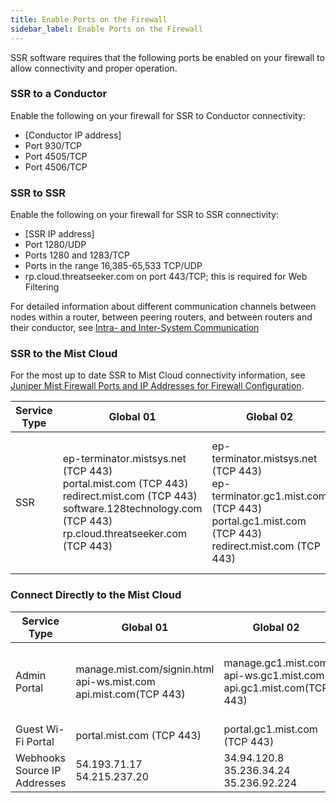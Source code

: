 ```yaml
---
title: Enable Ports on the Firewall
sidebar_label: Enable Ports on the Firewall
---
```


SSR software requires that the following ports be enabled on your firewall to allow connectivity and proper operation. 

### SSR to a Conductor

Enable the following on your firewall for SSR to Conductor connectivity:

- [Conductor IP address] 
- Port 930/TCP 
- Port 4505/TCP 
- Port 4506/TCP

### SSR to SSR

Enable the following on your firewall for SSR to SSR connectivity:

- [SSR IP address]
- Port 1280/UDP
- Ports 1280 and 1283/TCP
- Ports in the range 16,385-65,533 TCP/UDP
- rp.cloud.threatseeker.com on port 443/TCP; this is required for Web Filtering

For detailed information about different communication channels between nodes within a router, between peering routers, and between routers and their conductor, see [Intra- and Inter-System Communication](concepts_machine_communication.md)

### SSR to the Mist Cloud

For the most up to date SSR to Mist Cloud connectivity information, see [Juniper Mist Firewall Ports and IP Addresses for Firewall Configuration](https://www.juniper.net/documentation/us/en/software/mist/mist-management/topics/ref/firewall-ports-to-open.html).

| Service Type | Global 01 | Global 02 | Global 03 | Global 04 | Global 05 | EMEA 01 | EMEA 02 | EMEA 03 | EMEA 04 | APAC 01 | APAC 03 |
| --- | --- | --- | --- | --- | --- | --- | --- | --- | --- | --- | --- |
| SSR | ep-terminator.mistsys.net (TCP 443)<br/> portal.mist.com (TCP 443)<br/> redirect.mist.com (TCP 443)<br/> software.128technology.com (TCP 443)<br/> rp.cloud.threatseeker.com (TCP 443) | ep-terminator.mistsys.net (TCP 443)<br/> ep-terminator.gc1.mist.com (TCP 443)<br/> portal.gc1.mist.com (TCP 443)<br/> redirect.mist.com (TCP 443) | ep-terminator.mistsys.net (TCP 443)<br/> ep-terminator.ac2.mist.com (TCP 443)<br/> portal.ac2.mist.com (TCP 443)<br/> redirect.mist.com (TCP 443) | ep-terminator.mistsys.net (TCP 443)<br/> ep-terminator.gc2.mist.com (TCP 443)<br/> portal.gc2.mist.com (TCP443)<br/> redirect.mist.com (TCP 443) | ep-terminator.mistsys.net (TCP 443)<br/> ep-terminator.gc4.mist.com (TCP 443)<br/> portal.gc4.mist.com (TCP443)<br/> redirect.mist.com (TCP 443)<br/> software.128technology.com (TCP 443)<br/> rp.cloud.threatseeker.com (TCP 443) | ep-terminator.mistsys.net (TCP 443)<br/> ep-terminator.eu.mist.com (TCP 443)<br/> portal.eu.mist.com (TCP 443)<br/> redirect.mist.com (TCP 443) | ep-terminator.mistsys.net (TCP 443)<br/> ep-terminator.gc3.mist.com (TCP 443)<br/> portal.gc3.mist.com (TCP 443)<br/> redirect.mist.com (TCP 443)<br/> software.128technology.com (TCP 443)<br/> rp.cloud.threatseeker.com (TCP 443) | ep-terminator.mistsys.net (TCP 443)<br/> ep-terminator.ac6.mist.com (TCP 443)<br/> portal.ac6.mist.com (TCP 443)<br/> redirect.mist.com (TCP 443)<br/> software.128technology.com (TCP 443)<br/> rp.cloud.threatseeker.com (TCP 443) | ep-terminator.mistsys.net (TCP 443)<br/> ep-terminator.gc6.mist.com (TCP 443)<br/> portal.gc6.mist.com (TCP 443)<br/> redirect.mist.com (TCP 443)<br/> software.128technology.com (TCP 443)<br/> rp.cloud.threatseeker.com (TCP 443) | ep-terminator.mistsys.net (TCP 443)<br/> ep-terminator.ac5.mist.com (TCP 443)<br/> portal.ac5.mist.com (TCP 443)<br/> redirect.mist.com (TCP 443)<br/> software.128technology.com (TCP 443)<br/> rp.cloud.threatseeker.com (TCP 443) | ep-terminator.mistsys.net (TCP 443)<br/> ep-terminator.gc7.mist.com (TCP 443)<br/> portal.gc7.mist.com (TCP 443)<br/> redirect.mist.com (TCP 443)<br/> software.128technology.com (TCP 443)<br/> rp.cloud.threatseeker.com (TCP 443) |

### Connect Directly to the Mist Cloud 

| Service Type | Global 01 | Global 02 | Global 03 | Global 04 | Europe 01 | APAC 01 |
| --- | --- | --- | --- | --- | --- | --- |
| Admin Portal | manage.mist.com/signin.html<br/> api-ws.mist.com<br/> api.mist.com(TCP 443) | manage.gc1.mist.com<br/> api-ws.gc1.mist.com<br/> api.gc1.mist.com(TCP 443) | manage.ac2.mist.com<br/> api-ws.ac2.mist.com<br/> api.ac2.mist.com(TCP 443) | manage.gc2.mist.com (TCP 443)<br/> api-ws.gc2.mist.com (TCP 443) | manage.eu.mist.com<br/> api-ws.eu.mist.com<br/> api.eu.mist.com(TCP 443) | manage.ac5.mist.com (TCP 443) <br/> api-ws.ac5.mist.com (TCP 443)<br/> api.ac5.mist.com (TCP 443)<br/> |
| Guest Wi-Fi Portal | portal.mist.com (TCP 443) | portal.gc1.mist.com (TCP 443) | portal.ac2.mist.com (TCP 443) | portal.gc2.mist.com (TCP 443) | portal.eu.mist.com (TCP 443) | portal.ac5.mist.com (TCP 443) |
| Webhooks Source IP Addresses | 54.193.71.17<br/> 54.215.237.20 | 34.94.120.8<br/> 35.236.34.24<br/> 35.236.92.224 | 34.231.34.177<br/> 54.235.187.11<br/> 18.233.33.230 | 34.152.4.85<br/> 35.203.21.42<br/>  34.152.7.156 | 3.122.172.223<br/> 3.121.19.146<br/> 3.120.167.1 | 54.206.226.168<br/> 13.238.77.6<br/> 54.79.134.226 |




